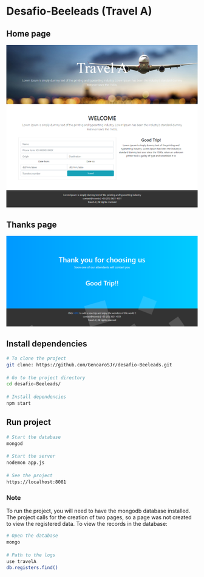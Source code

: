 # Desafio-Beeleads (Travel A)
## Home page
![Home page](https://github.com/GenoaroSJr/Desafio-Travel-A/blob/master/inicial.png)

## Thanks page
![Thanks page](https://github.com/GenoaroSJr/Desafio-Travel-A/blob/master/thanks.png)

## Install dependencies
```sh
# To clone the project
git clone: https://github.com/GenoaroSJr/desafio-Beeleads.git

# Go to the project directory
cd desafio-Beeleads/

# Install dependencies
npm start
```

## Run project 
```sh
# Start the database
mongod

# Start the server
nodemon app.js

# See the project
https://localhost:8081
```

### Note
To run the project, you will need to have the mongodb database installed. 
The project calls for the creation of two pages, so a page was not created to view the registered data.
To view the records in the database:
```sh
# Open the database
mongo

# Path to the logs
use travelA
db.registers.find()
```
